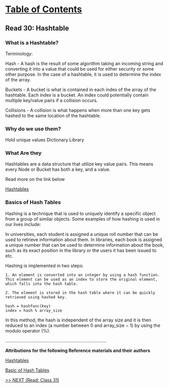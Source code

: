 # [Table of Contents](https://wondwosentsige.github.io/code-401-reading-notes/Home)

## Read 30: Hashtable

### What is a Hashtable?

Terminology:

Hash - A hash is the result of some algorithm taking an incoming string and converting it into a value that could be used for either security or some other purpose. In the case of a hashtable, it is used to determine the index of the array.

Buckets - A bucket is what is contained in each index of the array of the hashtable. Each index is a bucket. An index could potentially contain multiple key/value pairs if a collision occurs.

Collisions - A collision is what happens when more than one key gets hashed to the same location of the hashtable.

### Why do we use them?

Hold unique values
Dictionary
Library

### What Are they

Hashtables are a data structure that utilize key value pairs. This means every Node or Bucket has both a key, and a value.

Read more on the link below

[Hashtables](https://codefellows.github.io/common_curriculum/data_structures_and_algorithms/Code_401/class-30/resources/Hashtables.html)

### Basics of Hash Tables

Hashing is a technique that is used to uniquely identify a specific object from a group of similar objects. Some examples of how hashing is used in our lives include:

In universities, each student is assigned a unique roll number that can be used to retrieve information about them.
In libraries, each book is assigned a unique number that can be used to determine information about the book, such as its exact position in the library or the users it has been issued to etc.

Hashing is implemented in two steps:

    1. An element is converted into an integer by using a hash function. This element can be used as an index to store the original element, which falls into the hash table.

    2. The element is stored in the hash table where it can be quickly retrieved using hashed key.

    hash = hashfunc(key)
    index = hash % array_size

In this method, the hash is independent of the array size and it is then reduced to an index (a number between 0 and array_size − 1) by using the modulo operator (%).



...............................................................................

__Attributions for the following Reference materials and their authors__

[Hashtables](https://codefellows.github.io/common_curriculum/data_structures_and_algorithms/Code_401/class-30/resources/Hashtables.html)

[Basic of Hash Tables](https://www.hackerearth.com/practice/data-structures/hash-tables/basics-of-hash-tables/tutorial/)

[>> NEXT (Read: Class 31)](https://wondwosentsige.github.io/code-401-reading-note/class-31)